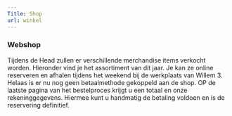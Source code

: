 ```yaml
---
Title: Shop
url: winkel
---
```


### Webshop

Tijdens de Head zullen er verschillende merchandise items verkocht worden. Hieronder vind je het assortiment van dit jaar. Je kan ze online reserveren en afhalen tijdens het weekend bij de werkplaats van Willem 3. 
Helaas is er nu nog geen betaalmethode gekoppeld aan de shop. OP de laatste pagina van het bestelproces krijgt u een totaal en onze rekeninggegevens. Hiermee kunt u handmatig de betaling voldoen en is de reservering definitief.

